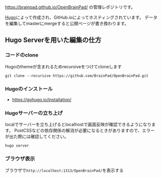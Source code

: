 https://brainpad.github.io/OpenBrainPad/ の管理レポジトリです。  

[Hugo](https://gohugo.io/)によって作成され、GitHub.ioによってホスティングされています。
データを編集してmasterにmergeすると公開ページが書き換わります。

## Hugo Serverを用いた編集の仕方

### コードのclone

Hugoのthemeが含まれるためrecursiveをつけてcloneします

```
git clone --recursive https://github.com/BrainPad/OpenBrainPad.git
```

### Hugoのインストール

- https://gohugo.io/installation/

### Hugoサーバーの立ち上げ

localでサーバーを立ち上げるとlocalhostで画面反映が確認できるようになります。
PostCSSなどの依存関係の解消が必要になるときがありますので、エラーが出た際には確認してください。

```
hugo server
```

### ブラウザ表示

ブラウザで`http://localhost:1313/OpenBrainPad/`を表示する

